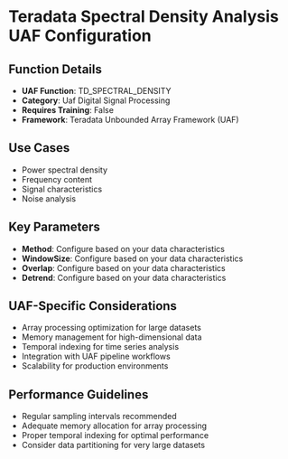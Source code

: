 # Teradata Spectral Density Analysis UAF Configuration

## Function Details
- **UAF Function**: TD_SPECTRAL_DENSITY
- **Category**: Uaf Digital Signal Processing
- **Requires Training**: False
- **Framework**: Teradata Unbounded Array Framework (UAF)

## Use Cases
- Power spectral density
- Frequency content
- Signal characteristics
- Noise analysis

## Key Parameters
- **Method**: Configure based on your data characteristics
- **WindowSize**: Configure based on your data characteristics
- **Overlap**: Configure based on your data characteristics
- **Detrend**: Configure based on your data characteristics

## UAF-Specific Considerations
- Array processing optimization for large datasets
- Memory management for high-dimensional data
- Temporal indexing for time series analysis
- Integration with UAF pipeline workflows
- Scalability for production environments

## Performance Guidelines
- Regular sampling intervals recommended
- Adequate memory allocation for array processing
- Proper temporal indexing for optimal performance
- Consider data partitioning for very large datasets
